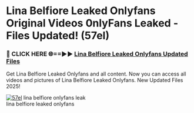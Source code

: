 # Lina Belfiore Leaked Onlyfans Original Videos 0nlyFans Leaked - Files Updated! (57el)

<h3>🔴 CLICK HERE 🌐==►► <a href="https://tinyurl.com/4seja8ks" rel="nofollow">Lina Belfiore Leaked Onlyfans Updated Files</a></h3>

Get Lina Belfiore Leaked Onlyfans and all content. Now you can access all videos and pictures of Lina Belfiore Leaked Onlyfans. New Updated Files 2025!

[![57el](https://i.imgur.com/EWjZXRe.gif)](https://tinyurl.com/4seja8ks)
lina belfiore onlyfans leak<br>
lina belfiore leaked onlyfans